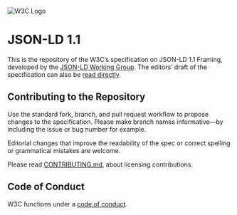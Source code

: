 
![W3C Logo](https://www.w3.org/Icons/w3c_home)

# JSON-LD 1.1

This is the repository of the W3C’s specification on JSON-LD 1.1 Framing, developed by the [JSON-LD Working Group](https://www.w3.org/2018/json-ld-wg/). The editors’ draft of the specification can also be [read directly](https://w3c.github.io/json-ld-framing/).

## Contributing to the Repository

Use the standard fork, branch, and pull request workflow to propose changes to the specification. Please make branch names informative—by including the issue or bug number for example.

Editorial changes that improve the readability of the spec or correct spelling or grammatical mistakes are welcome.

Please read [CONTRIBUTING.md](CONTRIBUTING.md), about licensing contributions.

## Code of Conduct

W3C functions under a [code of conduct](https://www.w3.org/Consortium/cepc/).
